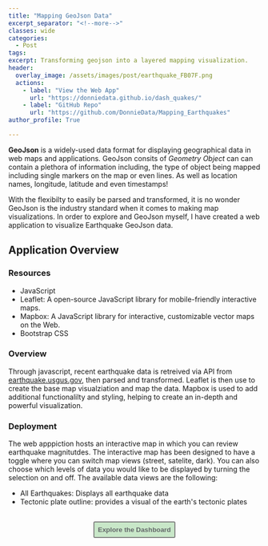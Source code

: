 ```yaml
---
title: "Mapping GeoJson Data"
excerpt_separator: "<!--more-->" 
classes: wide
categories:
  - Post
tags:
excerpt: Transforming geojson into a layered mapping visualization. 
header:
  overlay_image: /assets/images/post/earthquake_FB07F.png
  actions:
    - label: "View the Web App" 
      url: "https://donniedata.github.io/dash_quakes/"
    - label: "GitHub Repo"
      url: "https://github.com/DonnieData/Mapping_Earthquakes"
author_profile: True 

---
```


<b>GeoJson</b> is a widely-used data format for displaying geographical data in web maps and applications. GeoJson consits of <i>Geometry Object</i> can can contain a plethora of information including, the type of object being mapped including single markers on the map or even lines. As well as location names, longitude, latitude and even timestamps!
  
With the flexibilty to easily be parsed and transformed, it is no wonder GeoJson is the industry standard when it comes to making map visualizations. In order to explore and  GeoJson myself, I have created a web application to visualize Earthquake GeoJson data.


## Application Overview 


### Resources 
- JavaScript 
- Leaflet: A open-source JavaScript library for mobile-friendly interactive maps.
- Mapbox: A JavaScript library for interactive, customizable vector maps on the Web.
- Bootstrap CSS 

### Overview 
Through javascript, recent earthquake data is retreived via API from <a href="https://earthquake.usgs.gov">earthquake.usgus.gov</a>, then parsed and transformed. Leaflet is then use to create the base map visualziation and map the data. Mapbox is used to add additional functionalilty and styling, helping to create an in-depth and powerful visualization. 

### Deployment 

The web apppiction hosts an interactive map in which you can review earthquake magnitutdes. 
The interactive map has been designed to have a toggle where you can switch map views (street, satelite, dark). You can also choose which levels of data you would like to be displayed by turning the selection on and off. The available data views are the following:
  - All Earthquakes: Displays all earthquake data
  - Tectonic plate outline: provides a visual of the earth's tectonic plates

<br>
<div style="text-align: center"><a href="https://donniedata.github.io/post/post-earthquakes/"><button style="color:#636769; background-color:#C8E7C8; border: 2px solid gray; padding: 7px; border-radius: 3px;" type="button"
onMouseOver="this.style.color='#62BDDA'"
   onMouseOut="this.style.color='#636769'"><b>Explore the Dashboard</b></button></a></div>






  






